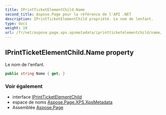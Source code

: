 ```yaml
---
title: IPrintTicketElementChild.Name
second_title: Aspose.Page pour la référence de l'API .NET
description: IPrintTicketElementChild propriété. Le nom de lenfant.
type: docs
weight: 10
url: /fr/net/aspose.page.xps.xpsmetadata/iprintticketelementchild/name/
---
```

## IPrintTicketElementChild.Name property

Le nom de l'enfant.

```csharp
public string Name { get; }
```

### Voir également

* interface [IPrintTicketElementChild](../)
* espace de noms [Aspose.Page.XPS.XpsMetadata](../../iprintticketelementchild/)
* Assemblée [Aspose.Page](../../../)


